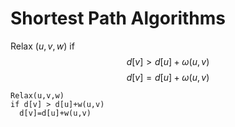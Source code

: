 # Shortest Path Algorithms

Relax $\left(u, v, w \right)$
if $$ d\left[ v \right] > d\left[ u \right] + \omega\left(u, v\right) $$
$$ d\left[ v \right] = d\left[ u \right] + \omega\left(u, v\right) $$

```
Relax(u,v,w)
if d[v] > d[u]+w(u,v)
  d[v]=d[u]+w(u,v)
```
